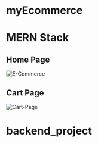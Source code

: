 # myEcommerce 
# MERN Stack

## Home Page
![E-Commerce](Screenshot52.png)

## Cart Page
![Cart-Page](Screenshot53.png)
# backend_project
